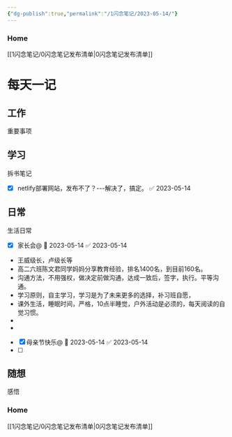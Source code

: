 ```yaml
---
{"dg-publish":true,"permalink":"/1闪念笔记/2023-05-14/"}
---
```


### Home
[[1闪念笔记/0闪念笔记发布清单\|0闪念笔记发布清单]]


# 每天一记


## 工作
重要事项


## 学习
拆书笔记
- [x] netlify部署网站，发布不了？---解决了，搞定。 ✅ 2023-05-14


## 日常
生活日常
- [x] 家长会@ 📅 2023-05-14 ✅ 2023-05-14
- 王威级长，卢级长等
- 高二六班陈文君同学妈妈分享教育经验，排名1400名，到目前160名。
- 沟通方法，不用强权，做决定前做沟通，达成一致后，签字，执行。平等沟通。
- 学习原则，自主学习，学习是为了未来更多的选择，补习班自愿，
- 课外生活，睡眠时间，严格，10点半睡觉，户外活动是必须的，每天阅读的自觉习惯。
- 
- 
- [x] 母亲节快乐@ 📅 2023-05-14 ✅ 2023-05-14
- [ ] 

## 随想
感悟

### Home
[[1闪念笔记/0闪念笔记发布清单\|0闪念笔记发布清单]]
